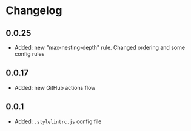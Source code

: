 # Changelog

## 0.0.25

- Added: new "max-nesting-depth" rule. Changed ordering and some config rules

## 0.0.17

- Added: new GitHub actions flow

## 0.0.1

- Added: `.stylelintrc.js` config file
